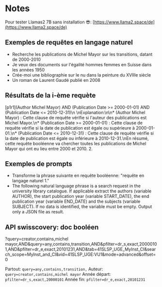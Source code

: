 # Notes

Pour tester Llamas2 7B sans installation 😎: [https://www.llama2.space/de](https://www.llama2.space/de)

## Exemples de requêtes en langage naturel

* Recherche les publications de Michel Mayor sur les transitions, datant de 2000-2010
* Je veux des documents sur l'égalité hommes femmes en Suisse dans les années 1950
* Crée-moi une bibliographie sur le nu dans la peinture du XVIIIe siècle
* Un roman de Laurent Gaudé publié en 2008

## Résultats de la i-ème requète
[p1r1](Author Michel Mayor) AND (Publication Date >= 2000-01-01) AND (Publication Date <= 2010-12-31)\n    \nExplanation:\n\n* (Author Michel Mayor) : Cette clause de requête vérifie si l'auteur des publications est Michel Mayor.\n* (Publication Date >= 2000-01-01) : Cette clause de requête vérifie si la date de publication est égale ou supérieure à 2000-01-01.\n* (Publication Date <= 2010-12-31) : Cette clause de requête vérifie si la date de publication est égale ou inférieure à 2010-12-31.\nEn résumé, cette requête booléenne va chercher toutes les publications de Michel Mayor qui ont eu lieu entre 2000 et 2010.
2.

## Exemples de prompts

* Transforme la phrase suivante en requête booléenne: "requête en langage naturel 1."
* The following natural language phrase is a search request in the university library catalogue. If applicable extract the authors (variable AUTHOR), the start publication year (variable START_DATE), the end publication year (variable END_DATE) and the subjects (variable SUBJECT). If no data is identified, the variable must be empty. Output only a JSON file as result.


## API swisscovery: doc booléen

?query=creator,contains,michel mayor,AND&query=any,contains,transition,AND&pfilter=dr_s,exact,20000101,AND&pfilter=dr_e,exact,20101231,AND&tab=41SLSP_UGE_MyInst_CI&search_scope=MyInst_and_CI&vid=41SLSP_UGE:VU1&mode=advanced&offset=0

Partout: `query=any,contains,transition,`
Auteur: `query=creator,contains,michel mayor`
Année départ: `pfilter=dr_s,exact,20000101`
Année fin: `pfilter=dr_e,exact,20101231`
